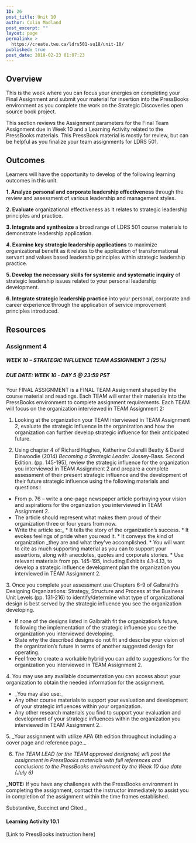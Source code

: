 ```yaml
---
ID: 26
post_title: Unit 10
author: Colin Madland
post_excerpt: ""
layout: page
permalink: >
  https://create.twu.ca/ldrs501-su18/unit-10/
published: true
post_date: 2018-02-23 01:07:23
---
```

<h2>Overview</h2>
This is the week where you can focus your energies on completing your Final Assignment and submit your material for insertion into the PressBooks environment as you complete the work on the Strategic Discoveries open source book project.

This section reviews the Assignment parameters for the Final Team Assignment due in Week 10 and a Learning Activity related to the PressBooks materials. This PressBook material is mostly for review, but can be helpful as you finalize your team assignments for LDRS 501.
<h2>Outcomes</h2>
Learners will have the opportunity to develop of the following learning outcomes in this unit.

<strong>1. Analyze personal and corporate leadership effectiveness</strong> through the review and assessment of various leadership and management styles.

<strong>2. Evaluate</strong> organizational effectiveness as it relates to strategic leadership principles and practice.

<strong>3. Integrate and synthesize</strong> a broad range of LDRS 501 course materials to demonstrate leadership application.

<strong>4. Examine key strategic leadership applications</strong> to maximize organizational benefit as it relates to the application of transformational servant and values based leadership principles within strategic leadership practice.

<strong>5. Develop the necessary skills for systemic and systematic inquiry</strong> of strategic leadership issues related to your personal leadership development.

<strong>6. Integrate strategic leadership practice</strong> into your personal, corporate and career experience through the application of service improvement principles introduced.
<h2>Resources</h2>
<h3>Assignment 4</h3>
<h5>WEEK 10 – STRATEGIC INFLUENCE TEAM ASSIGNMENT 3 (25%)</h5>
<h5>DUE DATE: WEEK 10 - DAY 5 @ 23:59 PST</h5>
Your FINAL ASSIGNMENT is a FINAL TEAM Assignment shaped by the course material and readings. Each TEAM will enter their materials into the PressBooks environment to complete assignment requirements. Each TEAM will focus on the organization interviewed in TEAM Assignment 2:

1. Looking at the organization your TEAM interviewed in TEAM Assignment 2, evaluate the strategic influence in the organization and how the organization can further develop strategic influence for their anticipated future.

2. Using chapter 4 of Richard Hughes, Katherine Colarelli Beatty &amp; David Dinwoodie (2014) _Becoming a Strategic Leader._ Jossey-Bass. Second Edition. (pp. 145-195), review the strategic influence for the organization you interviewed in TEAM Assignment 2 and prepare a complete assessment of their present strategic influence and the development of their future strategic influence using the following materials and questions::
<ul>
 	<li>From p. 76 – write a one-page newspaper article portraying your vision and aspirations for the organization you interviewed in TEAM Assignment 2.</li>
 	<li>The article should represent what makes them proud of their organization three or four years from now.</li>
 	<li>Write the article so:_
* It tells the story of the organization’s success.
* It evokes feelings of pride when you read it.
* It conveys the kind of organization _they are and what they've accomplished.
* You will want to cite as much supporting material as you can to support your assertions, along with anecdotes, quotes and corporate stories.
* Use relevant materials from pp. 145-195, including Exhibits 4.1-4.13, to develop a strategic influence development plan the organization you interviewed in TEAM Assignment 2.</li>
</ul>
3. Once you complete your assessment use Chapters 6-9 of Galbraith’s Designing Organizations: Strategy, Structure and Process at the Business Unit Levels (pp. 131-216) to identify/determine what type of organizational design is best served by the strategic influence you see the organization developing.
<ul>
 	<li>If none of the designs listed in Galbraith fit the organization’s future, following the implementation of
the strategic influence you see the organization you interviewed developing.</li>
 	<li>State why the described designs do not fit and describe your vision of the organization’s future in
terms of another suggested design for operating.</li>
 	<li>Feel free to create a workable hybrid you can add to suggestions for the organization you interviewed in TEAM Assignment 2.</li>
</ul>
4. You may use any available documentation you can access about your organization to obtain the needed information for the assignment.
<ul>
 	<li>_You may also use:_</li>
 	<li>Any other course materials to support your evaluation and development of your strategic influences within your organization.</li>
 	<li>Any other research materials you find to support your evaluation and development of your strategic influences within the organization you interviewed in TEAM Assignment 2.</li>
</ul>
5. _Your assignment with utilize APA 6th edition throughout including a cover page and reference page._

6. _The TEAM LEAD (or the TEAM approved designate) will post the assignment in PressBooks materials with full references and conclusions to the PressBooks environment by the Week 10 due date (July 6)_

_**NOTE:** If you have any challenges with the PressBooks environment in completing the assignment, contact the instructor immediately to assist you in completion of the assignment within the time frames established.

Substantive, Succinct and Cited._
<h4>Learning Activity 10.1</h4>
[Link to PressBooks instruction here]